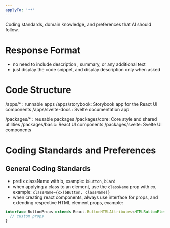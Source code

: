 ```yaml
---
applyTo: '**'
---
```

Coding standards, domain knowledge, and preferences that AI should follow.

# Response Format
- no need to include description , summary, or any additional text
- just display the code snippet, and display description only when asked

# Code Structure
/apps/* : runnable apps
/apps/storybook: Storybook app for the React UI components
/apps/svelte-docs : Svelte documentation app

/packages/* : reusable packages
/packages/core: Core style and shared utilities
/packages/basic: React UI components
/packages/svelte: Svelte UI components

# Coding Standards and Preferences
## General Coding Standards
- prefix className with b, example: `bButton`, `bCard`
- when applying a class to an element, use the `className` prop with cx, example: `className={cx(bButton, className)}`
- when creating react components, always use interface for props, and extending respective HTML element props, example:
```typescript
interface ButtonProps extends React.ButtonHTMLAttributes<HTMLButtonElement> {
  // custom props
}